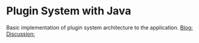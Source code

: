 # Plugin System with Java
Basic implementation of plugin system architecture to the application.
[Blog:](https://blog.pterodactylus.net/2013/07/19/sandboxing/)
[Discussion:](https://stackoverflow.com/a/465143/11017595)